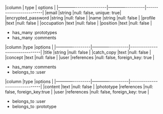 <!-- テーブル設計 -->

<!-- users table -->

|column              |   type       |     options             |
|————----------------|————----------|-------------------------|
|email               |string        |null: false, unique: true|
|encrypted_password  |string        |null: false              |
|name                |string        |null: false              |
|profile             |text          |null: false              |
|occupation          |text          |null: false              |
|position            |text          |null: false              |

- has_many :prototypes
- has_many :comments


<!-- prototypes table -->

|column             |type              |options               |
|————---------|————----------|--------------------------------|
|title        |string        |null: false                     |
|catch_copy   |text          |null: false                     |
|concept      |text          |null: false                     |
|user         |references    |null: false, foreign_key: true  |

- has_many :comments
- belongs_to :user


<!-- comments table -->


|column       |type          |options                         |
|————---------|————----------|--------------------------------|
|content      |text          |null: false                     |
|phototype    |references    |null: false, foreign_key:true   |
|user         |references    |null: false, foreign_key: true  | 

- belongs_to :user
- belongs_to :prototype